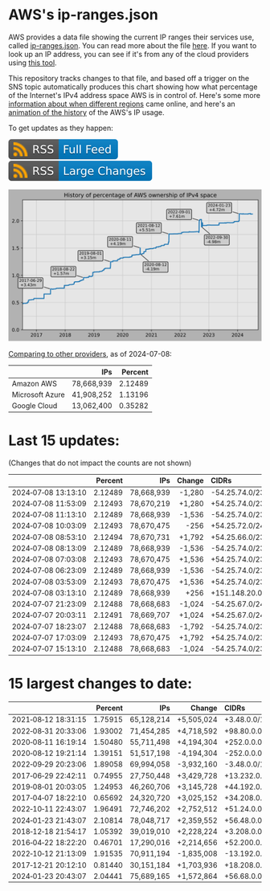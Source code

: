 # AWS's ip-ranges.json

AWS provides a data file showing the current IP ranges their
services use, called [ip-ranges.json](https://ip-ranges.amazonaws.com/ip-ranges.json).
You can read more about the file [here](https://docs.aws.amazon.com/general/latest/gr/aws-ip-ranges.html).
If you want to look up an IP address, you can see if it's from any of the cloud providers using [this tool](https://cloud-ips.s3-us-west-2.amazonaws.com/index.html).

This repository tracks changes to that file, and based off a trigger on the SNS 
topic automatically produces this chart showing how what percentage of the 
Internet's IPv4 address space AWS is in control of.  Here's some 
more [information about when different regions](announces.md) came 
online, and here's an [animation of the history](https://youtu.be/Su25yl7eol8) 
of the AWS's IP usage.

To get updates as they happen:

[![RSS Icon (Full Feed)](images/rss_badge.svg)](https://raw.githubusercontent.com/seligman/aws-ip-ranges/master/rss.xml)
[![RSS Icon (Large Changes)](images/rss_badge_partial.svg)](https://raw.githubusercontent.com/seligman/aws-ip-ranges/master/rss_big_changes.xml)

![History of AWS](history_count.svg)

[Comparing to other providers](https://github.com/seligman/cloud_sizes), as of 2024-07-08:

| | IPs | Percent |
| --- | ---: | ---: |
| Amazon AWS | 78,668,939 | 2.12489 |
| Microsoft Azure | 41,908,252 | 1.13196 |
| Google Cloud | 13,062,400 | 0.35282 |


# Last 15 updates:

(Changes that do not impact the counts are not shown)

| | Percent | IPs | Change | CIDRs |
| :--- | ---: | ---: | ---: | :--- |
| 2024&#8209;07&#8209;08&nbsp;13:13:10 | 2.12489 | 78,668,939 | -1,280 | -54.25.74.0/23,&nbsp;-54.25.76.0/23,&nbsp;-54.25.70.0/24 |
| 2024&#8209;07&#8209;08&nbsp;11:53:09 | 2.12493 | 78,670,219 | +1,280 | +54.25.74.0/23,&nbsp;+54.25.76.0/23,&nbsp;+54.25.70.0/24 |
| 2024&#8209;07&#8209;08&nbsp;11:13:10 | 2.12489 | 78,668,939 | -1,536 | -54.25.74.0/23,&nbsp;-54.25.76.0/23,&nbsp;-54.25.68.0/24,&nbsp;... |
| 2024&#8209;07&#8209;08&nbsp;10:03:09 | 2.12493 | 78,670,475 | -256 | +54.25.72.0/24,&nbsp;-54.25.66.0/23 |
| 2024&#8209;07&#8209;08&nbsp;08:53:10 | 2.12494 | 78,670,731 | +1,792 | +54.25.66.0/23,&nbsp;+54.25.74.0/23,&nbsp;+54.25.76.0/23,&nbsp;... |
| 2024&#8209;07&#8209;08&nbsp;08:13:09 | 2.12489 | 78,668,939 | -1,536 | -54.25.74.0/23,&nbsp;-54.25.76.0/23,&nbsp;-54.25.67.0/24,&nbsp;... |
| 2024&#8209;07&#8209;08&nbsp;07:03:08 | 2.12493 | 78,670,475 | +1,536 | +54.25.74.0/23,&nbsp;+54.25.76.0/23,&nbsp;+54.25.67.0/24,&nbsp;... |
| 2024&#8209;07&#8209;08&nbsp;06:23:09 | 2.12489 | 78,668,939 | -1,536 | -54.25.74.0/23,&nbsp;-54.25.76.0/23,&nbsp;-54.25.67.0/24,&nbsp;... |
| 2024&#8209;07&#8209;08&nbsp;03:53:09 | 2.12493 | 78,670,475 | +1,536 | +54.25.74.0/23,&nbsp;+54.25.76.0/23,&nbsp;+54.25.67.0/24,&nbsp;... |
| 2024&#8209;07&#8209;08&nbsp;03:13:10 | 2.12489 | 78,668,939 | +256 | +151.148.20.0/24 |
| 2024&#8209;07&#8209;07&nbsp;21:23:09 | 2.12488 | 78,668,683 | -1,024 | -54.25.67.0/24,&nbsp;-54.25.68.0/24,&nbsp;-54.25.72.0/24,&nbsp;... |
| 2024&#8209;07&#8209;07&nbsp;20:03:11 | 2.12491 | 78,669,707 | +1,024 | +54.25.67.0/24,&nbsp;+54.25.68.0/24,&nbsp;+54.25.72.0/24,&nbsp;... |
| 2024&#8209;07&#8209;07&nbsp;18:23:07 | 2.12488 | 78,668,683 | -1,792 | -54.25.74.0/23,&nbsp;-54.25.76.0/23,&nbsp;-54.25.67.0/24,&nbsp;... |
| 2024&#8209;07&#8209;07&nbsp;17:03:09 | 2.12493 | 78,670,475 | +1,792 | +54.25.74.0/23,&nbsp;+54.25.76.0/23,&nbsp;+54.25.67.0/24,&nbsp;... |
| 2024&#8209;07&#8209;07&nbsp;15:13:10 | 2.12488 | 78,668,683 | -1,024 | -54.25.74.0/23,&nbsp;-54.25.72.0/24,&nbsp;-54.25.77.0/24 |


# 15 largest changes to date:

| | Percent | IPs | Change | CIDRs |
| :--- | ---: | ---: | ---: | :--- |
| 2021&#8209;08&#8209;12&nbsp;18:31:15 | 1.75915 | 65,128,214 | +5,505,024 | +3.48.0.0/12,&nbsp;+35.96.0.0/12,&nbsp;+3.152.0.0/13,&nbsp;... |
| 2022&#8209;08&#8209;31&nbsp;20:33:06 | 1.93002 | 71,454,285 | +4,718,592 | +98.80.0.0/12,&nbsp;+184.32.0.0/12,&nbsp;+13.184.0.0/13,&nbsp;... |
| 2020&#8209;08&#8209;11&nbsp;16:19:14 | 1.50480 | 55,711,498 | +4,194,304 | +252.0.0.0/10 |
| 2020&#8209;08&#8209;12&nbsp;19:21:14 | 1.39151 | 51,517,198 | -4,194,304 | -252.0.0.0/10 |
| 2022&#8209;09&#8209;29&nbsp;20:23:06 | 1.89058 | 69,994,058 | -3,932,160 | -3.48.0.0/12,&nbsp;-35.96.0.0/12,&nbsp;-3.240.0.0/13,&nbsp;... |
| 2017&#8209;06&#8209;29&nbsp;22:42:11 | 0.74955 | 27,750,448 | +3,429,728 | +13.232.0.0/13,&nbsp;+34.240.0.0/13,&nbsp;+35.168.0.0/13,&nbsp;... |
| 2019&#8209;08&#8209;01&nbsp;20:03:05 | 1.24953 | 46,260,706 | +3,145,728 | +44.192.0.0/10,&nbsp;-3.192.0.0/12 |
| 2017&#8209;04&#8209;07&nbsp;18:22:10 | 0.65692 | 24,320,720 | +3,025,152 | +34.208.0.0/12,&nbsp;+34.224.0.0/12,&nbsp;+13.58.0.0/15,&nbsp;... |
| 2022&#8209;10&#8209;11&nbsp;22:43:07 | 1.96491 | 72,746,202 | +2,752,512 | +51.24.0.0/13,&nbsp;+57.104.0.0/13,&nbsp;+51.20.0.0/14,&nbsp;... |
| 2024&#8209;01&#8209;23&nbsp;21:43:07 | 2.10814 | 78,048,717 | +2,359,552 | +56.48.0.0/13,&nbsp;+16.28.0.0/14,&nbsp;+16.64.0.0/14,&nbsp;... |
| 2018&#8209;12&#8209;18&nbsp;21:54:17 | 1.05392 | 39,019,010 | +2,228,224 | +3.208.0.0/12,&nbsp;+3.224.0.0/12,&nbsp;+13.48.0.0/15 |
| 2016&#8209;04&#8209;22&nbsp;18:22:20 | 0.46701 | 17,290,016 | +2,214,656 | +52.200.0.0/13,&nbsp;+52.208.0.0/13,&nbsp;+52.36.0.0/14,&nbsp;... |
| 2022&#8209;10&#8209;12&nbsp;21:13:09 | 1.91535 | 70,911,194 | -1,835,008 | -13.192.0.0/13,&nbsp;-16.28.0.0/14,&nbsp;-40.172.0.0/14,&nbsp;... |
| 2017&#8209;12&#8209;21&nbsp;20:12:10 | 0.81440 | 30,151,184 | +1,703,936 | +18.208.0.0/13,&nbsp;+18.204.0.0/14,&nbsp;+18.224.0.0/14,&nbsp;... |
| 2024&#8209;01&#8209;23&nbsp;20:43:07 | 2.04441 | 75,689,165 | +1,572,864 | +56.68.0.0/14,&nbsp;+56.128.0.0/14,&nbsp;+56.136.0.0/14,&nbsp;... |

